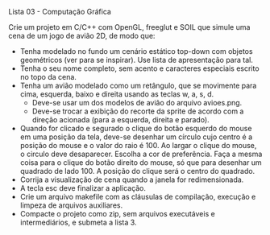 Lista 03 - Computação Gráfica

Crie um projeto em C/C++ com OpenGL, freeglut e SOIL que simule uma cena de um jogo de avião 2D, de modo que:

  - Tenha modelado no fundo um cenário estático top-down com objetos geométricos (ver  para se inspirar). Use lista de apresentação para tal.
  - Tenha o seu nome completo, sem acento e caracteres especiais escrito no topo da cena.
  - Tenha um avião modelado como um retângulo, que se movimente para cima, esquerda, baixo e direita usando as teclas w, a, s, d.
    - Deve-se usar um dos modelos de avião do arquivo avioes.png.
    - Deve-se trocar a exibição do recorte da sprite de acordo com a direção acionada (para a esquerda, direita e parado).
  - Quando for clicado e segurado o clique do botão esquerdo do mouse em uma posição da tela,
    deve-se desenhar um círculo cujo centro é a posição do mouse e o valor do raio é 100. 
    Ao largar o clique do mouse, o circulo deve desaparecer. Escolha a cor de preferência. 
    Faça a mesma coisa para o clique do botão direito do mouse, só que para desenhar um quadrado de lado 100. A posição do clique será o centro do quadrado.
  - Corrija a visualização de cena quando a janela for redimensionada.
  - A tecla esc deve finalizar a aplicação.
  - Crie um arquivo makefile com as cláusulas de compilação, execução e limpeza de arquivos auxiliares.
  - Compacte o projeto como zip, sem arquivos executáveis e intermediários, e submeta a lista 3.
